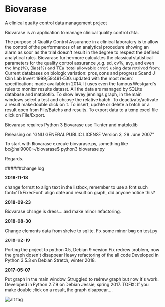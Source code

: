 # Biovarase
A clinical quality control data management project

Biovarase is an application to manage clinical quality control data.

The purpose of Quality Control Assurance in a clinical laboratory is to allow the control of the performances of an analytical procedure showing an alarm as soon as the trial doesn't result in the degree to respect the defined analytical rules. Biovarase furthermore calculates the classical statistical parameters for the quality control assurance ,e.g. sd, cv%, avg, and even the Imp(%), Bias(%) and TEa (total allowable error) using data retrived from: Current databases on biologic variation: pros, cons and progress Scand J Clin Lab Invest 1999;59:491-500. updated with the most recent specifications made available in 2014.
It uses even the famous Westgard's rules to monitor results dataset.
All the data are managed by SQLite database and matplotlib.
To show levey jennings graph, in the main windows select a test and choose the relative batch.
To deactivate/activate a result make double click on it.
To insert, update or delete a batch or a result open from File/Batchs and results.
To export data to a temp excel file click on File/Export.

Biovarase requires Python 3
Biovarase use Tkinter and matplotlib 

 Releasing on "GNU GENERAL PUBLIC LICENSE Version 3, 29 June 2007"

To start with Biovarase execute biovarase.py, something like
bc@hal9000:~/biovarase$ python3 biovarase.py

Regards.

######change log

**2018-11-18**

change format to align text in the listbox, remember to use a font such font='TkFixedFont'
align date and result on graph, did anyone notice this?

**2018-09-23**

Biovarase change is dress....and make minor refactoring.

**2018-08-30**

Change elements data from shelve to sqlite.
Fix some minor bug on test.py

**2018-02-19**

Porting the project to python 3.5, Debian 9 version
Fix redrew problem, now the graph dosen't disappear
Heavy refactoring of the all code
Developed in Python 3.5.3 on Debian Stretch, winter 2018.

**2017-05-07**

Put graph in the main window.
Struggled to redrew graph but now it's work.
Developed in Python 2.7.9 on Debian Jessie, spring 2017.
TOFIX:
If you make double click on a result, the graph disappear....

![alt tag](https://user-images.githubusercontent.com/5463566/48675490-c97f9b00-eb59-11e8-975a-1b2b17aebf9c.png)
